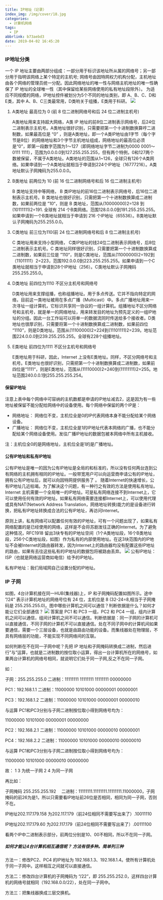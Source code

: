 ```yaml
---
title: IP地址（记录）
index_img: /img/cover/18.jpg
categories:
  - 计算机网络
tags:
  - IP
abbrlink: b73aebd3
date: 2019-04-02 16:45:20
---
```

### IP地址分类
一个 IP 地址主要由两部分组成：一部分用于标识该地址所从属的网络号；另一部分用于指明该网络上某个特定的主机号;
网络号由因特网权力机构分配，主机地址由各个网络的管理员统一分配。因此网络地址的唯一性与网络主机地址的唯一性确保了 IP 地址的全球唯一性（其中保留给某些网络使用的私有地址段除外）。
为适应不同规模的网络，IP地址控件被划分为5个不同的地址类别，即 A、B、C、D和E类，其中 A、B、C三类最常用，D类哟关于组播，E类用于科研。
![](1.png)

1. A类地址 最高位为 0 (前 8 位二进制网络号和后 24 位二进制主机号)

   A类地址用来支持超大网络，A类 IP 地址的前8位二进制表示网络号，后24位二进制表示主机号。A类地址很好识别，只需要把第一个十进制数换算哼二进制数，如果最高位是 “0” ，则是A类地址，即一个A类IP地址由1字节（每个字节是8位）的网络地址和3个字节主机地址组成，网络地址的最高位必须是“0”，即第一段数字范围为1～127（即网络地址字节二进制为0000 0001～0111 1111），范围为0.0.0.0到127.255.255.255，但有两个特例，0和127两个数被保留，不属于A类地址。A类地址的范围从1~126，全球只有126个A类网络。如果申请到一个A类地址就相当于申请到224个IP地址（16777216）。A类地址默认子网掩码为255.0.0.0。

2. B类地址 前两位为 10 (前 16 位二进制网络号和后 16 位二进制主机号)

   B 类地址支持中等网络， B 类IP地址的前16位二进制表示网络号，后16位二进制表示主机号。B 类地址也很好识别，只需把第一个十进制数换算成二进制数，如果前两位是 ”10“，则是 B 类地址，范围从(10000000)2=128 到 (10111111)2=191. 全球有 214 个B类网络。范围128.0.0.0到191.255.255.255。如果申请到一个B类地址就相当于申请到 216 个IP地址（65536）。B类地址默认子网掩码为255.255.0.0。

3. C类地址 前三位为110(前 24 位二进制网络号和后 8 位二进制主机号)

   C 类地址用来支持小型网络， C类IP地址的钱24位二进制表示网络号，后8位二进制表示主机号。C 类地址同样很好识别，只需要把第一个十进制数换算成二进制数，如果前三位是 ”110“，则是C类地址，范围从(11000000)2=192到（11011111）2=223，范围192.0.0.0到223.255.255.255。如果申请到一个C类地址就相当于申请到28个IP地址（256）。C类地址默认子网掩码255.255.255.0。

4. D类地址 前四位为1110 不区分主机号和网络号

   D类地址用来支撑组播，也称组播地址。用于多点传送。它并不指向特定的网络，目前这一类地址被用在多点广播（Multicast）中。多点广播地址用来一次寻址一组计算机，它标识共享同一协议的一组计算机。组播地址不区分网络号和主机号，就是单一的网络地址，用来转发目的地址为预先定义的一组IP地址的分组。因此一台工作站可以将单一的数据流同时传送给多个接收者。D类地址也很厚识别，只需要将第一个十进制数换算成二进制数，如果前四位 “1110”，则是D类地址。范围从(11100000)2=224到(11101111)2=239。地址范围224.0.0.0到239.255.255.255。全球有228个组播地址。

5. E类地址 前四位为1111 不区分主机号和网络号

   E类地址用于科研，因此，Internet 上没有E类地址。同样，不区分网络号和主机号。E类地址也很好识别，只需把第一个十进制数换算成二进制数，如果前四位是“1111“，则是E类地址，范围从(11110000)2=240到(11111111)2=255。地址范围240.0.0.1到255.255.255.254。

#### 保留IP地址
注意上表中每个网络中可容纳的主机数都是申请的IP地址减去2，这是因为有一些地址被保留不能分配给网络中的设备使用。每个网络中保留的两个IP是：

+ 网络地址： 网络位不变，主机位全是0的IP代表网络本身不能分配给某个网络设备。
+ 广播地址： 网络位不变，主机位全是1的IP地址代表本网络的广播，也不能分配给某个网络设备使用。发往广播IP地址的数据包被本网络中所有主机接收。


注：主机位全0的是网络地址，主机位全是1的是广播地址。

#### 公有IP地址和私有IP地址
公有IP地址是唯一的因为公有IP地址是全局的和标准的，所以没有任何两台连到公有网络的主机拥有相同的IP地址。一般带宽用户可以向运营商申请公有的IP地址，拥有公有IP地址后，就可以向因特网提供服务了 。
随着Internet的快速增长，公有IP地址几近枯竭。为了解决这个问题，有一种行之有效的方法是使用私有地址。Internet 主机需要一个全局唯一的IP地址。可是私有网络连接不到Internet上，它可以使用任何有效的IP地址。如果私有网络需要连接都Internet上，可以使用代理或具有NAT(Network Address Translation，网络地址转换)能力的是设备进行转换，把私有IP地址转换成合法的公有IP地址，再访问Internet。

原则上讲，私有网络可以配置任何有效的IP地址，可有一个问题出现了，如果私有网络配置的是已经使用的网络，这样是不会将苏剧发往正确的Internet。为了避免这种情况，RFC1918 留出3块专有的IP地址空间（1个A类地址段，16个B类地址段，256个C类地址段，如图）作为私有的内部使用地址。在这3块范围内的IP地址不会被Internet的路由器转发，因为Internet上的路由器均没有配置这些IP地址的路由，如果有去往这些私有的IP地址的数据包将被路由丢弃。
![](2.png)
公有IP地址：ISP（也就是网络运营商如电信）给予的IP地址。

私有IP地址：我们局域网自己设置分配的IP地址。

### IP 子网
如图，4台计算机接在同一HUB(集线器)上，IP 和子网掩码配置如图所示。途中 ”/24“ 表示计算机地址的网络号位有 24 位，主机位是 8 (32-24=8,相当于子网掩码是 255.255.255.0)。图中哪些计算机之间可以通信？判断依据是什么？如何才能让它们全部通信？
![](3.png)
答案是 PC1 和 PC3 一组，PC2 和 PC4 一组，组内计算机之间可以通信，组间计算机之间不可以通信。判断依据是：同一子网的计算机可以直接通信，不同子网的计算机不可以直接通信。处在不同子网中的计算机间如果要通信，需要一个三层设备，也就是由路由功能的设备。而集线器处在物理层，不具有网络层的功能，不能实现不同网络间的互联。

如何判断在不在同一子网中呢？先把 IP 地址和子网掩码转换成二进制，然后进行”与”运算，也就是二进制数的按位取小运算，得出一台计算机所在的网络号，如果两台计算机的网络号相同，就说明它们处于同一子网,反之不在同一子网。

如：

子网：255.255.255.0   二进制：11111111 11111111 11111111 00000000

PC1：192.168.1.1  二进制：11000000 10101000 00000001 00000001

PC3：192.168.1.2  二进制：11000000 10101000 00000001 00000010

与运算 PC1和PC3分别与子网二进制按位取小得到网络号均为：

11000000 10101000 00000001 00000000

PC2：192.168.2.1  二进制：11000000 10101000 00000010 00000001

PC4：192.168.2.2  二进制：11000000 10101000 00000010 00000010

与运算 PC1和PC3分别与子网二进制按位取小得到网络号均为：

11000000 10101000 00000010 00000000

故： 1 3 为统一子网 2 4 为同一子网

再比如：

子网掩码 255.255.255.192  二进制：11111111.11111111.11111111.11000000，子网掩码的前26为是1，所以只需要看IP地址前26位是否相同，相同为同一子网，否则不在。

IP地址202.117.179.158 为202.117.179（前24位相同不需要写出来了）.10011110

IP地址202.117.179.60 为202.117.179（前24位相同不需要写出来了）.00111100

看两个IP中二进制表示部分，前两位分别是10、00不相同，所以不在同一子网。

##### 如何才能让4台计算机相互通信呢？ 方法有很多种。简单列三种

方法一：修改PC2、PC4 的IP地址为 192.168.1.3、192.168.1.4。使所有计算机处于同一子网中。这样相互之间就可以直接通信。

方法二：修改四台计算机的子网掩码为 “/22”，即 255.255.252.0，这样四台计算机的网络号就相同（192.168.0.0/22），处在同一子网中。

方法三：把集线器换成三层交换机。
